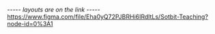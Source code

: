 ----- _layouts are on the link_ -----
https://www.figma.com/file/Eha0yQ72PJBRHi6IRdltLs/Sotbit-Teaching?node-id=0%3A1